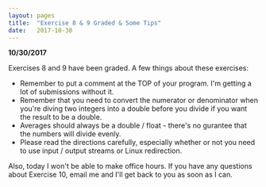 ```yaml
---
layout: pages
title:  "Exercise 8 & 9 Graded & Some Tips"
date:   2017-10-30
---
```


**10/30/2017**

Exercises 8 and 9 have been graded. A few things about these exercises:

- Remember to put a comment at the TOP of your program. I'm getting a lot of submissions without it.
- Remember that you need to convert the numerator or denominator when you're diving two integers into a double before you divide if you want the result to be a double.
- Averages should always be a double / float - there's no gurantee that the numbers will divide evenly.
- Please read the directions carefully, especially whether or not you need to use input / output streams or Linux redirection.

Also, today I won't be able to make office hours. If you have any questions about Exercise 10, email me and I'll get back to you as soon as I can.
